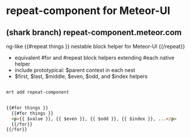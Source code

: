 repeat-component for Meteor-UI
====
(shark branch) repeat-component.meteor.com
---
ng-like {{#repeat things }} nestable block helper for Meteor-UI {{/repeat}}
 - equivalent #for and #repeat block helpers extending #each native helper
 - include prototypical: $parent context in each nest
 - $first, $last, $middle, $even, $odd, and $index helpers

```sh

mrt add repeat-component

```

```HTML

{{#for things }}
  {{#for things }}
  <p>{{ $value }}, {{ $even }}, {{ $odd }}, {{ $index }}, ...</p>
  {{/for}}
{{/for}}

```
